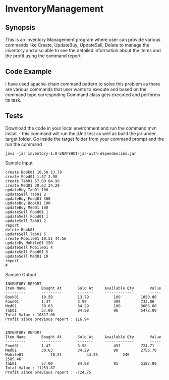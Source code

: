 # InventoryManagement

## Synopsis
This is an Inventory Management program where user can provide various commands like Create, UpdateBuy, UpdateSell, Delete to manage the inventory and also able to see the detailed information about the items and the profit using the command report


## Code Example

I have used apache-chain command pattern to solve this problem as there are various commands that user wants to execute and based on the command type correspnding Command class gets executed and performs its task.

## Tests

Download the code in your local environment and run the command mvn install - this command will run the jUnit test as well as build the jar under target folder. Go inside the target folder from your command prompt and the run the command 

``` Run Command
java -jar inventory-1.0-SNAPSHOT-jar-with-dependencies.jar
```
Sample Input
```Input
create Book01 10.50 13.79
create Food01 1.47 3.98
create Tab01 57.00 84.98
create Med01 30.63 34.29
updateBuy Tab01 100
updateSell Tab01 2
updateBuy Food01 500
updateBuy Book01 100
updateBuy Med01 100
updateSell Food01 1
updateSell Food01 1
updateSell Tab01 2
report
delete Book01
updateSell Tab01 5
create Mobile01 10.51 44.56
updateBy Mobile01 250
updateSell Mobile01 4
updateSell Food01 5
updateSell Med01 10
report
#
```
Sample Output
```Output
INVENTORY REPORT
Item Name		Bought At		Sold At		Available Qty		Value
---------		---------		-------		-------------		-----
Book01			10.50			13.79			100			1050.00
Food01			1.47			3.98			498			732.06
Med01			30.63			34.29			100			3063.00
Tab01			57.00			84.98			96			5472.00
Total Value : 10317.06
Profit since previous report : 116.94


INVENTORY REPORT
Item Name		Bought At		Sold At		Available Qty		Value
---------		---------		-------		-------------		-----
Food01			1.47			3.98			493			724.71
Med01			30.63			34.29			90			2756.70
Mobile01			10.51			44.56			246			2585.46
Tab01			57.00			84.98			91			5187.00
Total Value : 11253.87
Profit since previous report : -724.75
```
